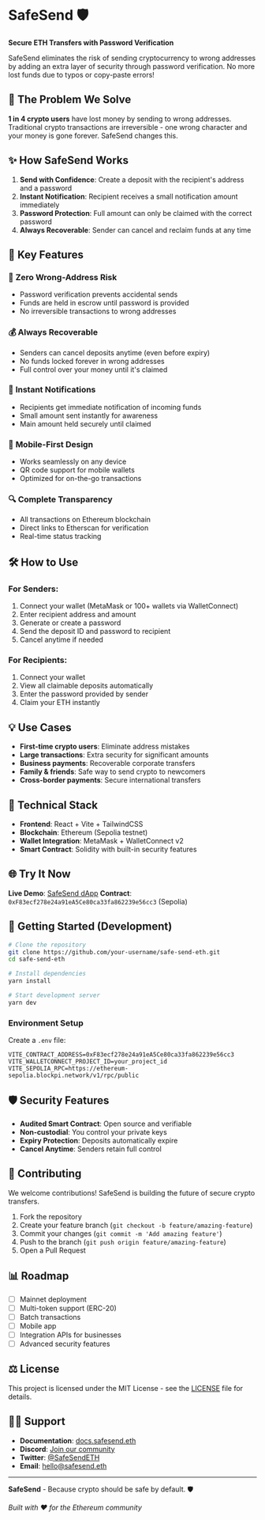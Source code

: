 # SafeSend 🛡️

**Secure ETH Transfers with Password Verification**

SafeSend eliminates the risk of sending cryptocurrency to wrong addresses by adding an extra layer of security through password verification. No more lost funds due to typos or copy-paste errors!

## 🚨 The Problem We Solve

**1 in 4 crypto users** have lost money by sending to wrong addresses. Traditional crypto transactions are irreversible - one wrong character and your money is gone forever. SafeSend changes this.

## ✨ How SafeSend Works

1. **Send with Confidence**: Create a deposit with the recipient's address and a password
2. **Instant Notification**: Recipient receives a small notification amount immediately
3. **Password Protection**: Full amount can only be claimed with the correct password
4. **Always Recoverable**: Sender can cancel and reclaim funds at any time

## 🎯 Key Features

### 🔐 **Zero Wrong-Address Risk**
- Password verification prevents accidental sends
- Funds are held in escrow until password is provided
- No irreversible transactions to wrong addresses

### 💰 **Always Recoverable**
- Senders can cancel deposits anytime (even before expiry)
- No funds locked forever in wrong addresses
- Full control over your money until it's claimed

### 🚀 **Instant Notifications**
- Recipients get immediate notification of incoming funds
- Small amount sent instantly for awareness
- Main amount held securely until claimed

### 📱 **Mobile-First Design**
- Works seamlessly on any device
- QR code support for mobile wallets
- Optimized for on-the-go transactions

### 🔍 **Complete Transparency**
- All transactions on Ethereum blockchain
- Direct links to Etherscan for verification
- Real-time status tracking

## 🛠️ How to Use

### For Senders:
1. Connect your wallet (MetaMask or 100+ wallets via WalletConnect)
2. Enter recipient address and amount
3. Generate or create a password
4. Send the deposit ID and password to recipient
5. Cancel anytime if needed

### For Recipients:
1. Connect your wallet
2. View all claimable deposits automatically
3. Enter the password provided by sender
4. Claim your ETH instantly

## 💡 Use Cases

- **First-time crypto users**: Eliminate address mistakes
- **Large transactions**: Extra security for significant amounts
- **Business payments**: Recoverable corporate transfers
- **Family & friends**: Safe way to send crypto to newcomers
- **Cross-border payments**: Secure international transfers

## 🔧 Technical Stack

- **Frontend**: React + Vite + TailwindCSS
- **Blockchain**: Ethereum (Sepolia testnet)
- **Wallet Integration**: MetaMask + WalletConnect v2
- **Smart Contract**: Solidity with built-in security features

## 🌐 Try It Now

**Live Demo**: [SafeSend dApp](your-deployment-url)
**Contract**: `0xF83ecf278e24a91eA5Ce80ca33fa862239e56cc3` (Sepolia)

## 🚀 Getting Started (Development)

```bash
# Clone the repository
git clone https://github.com/your-username/safe-send-eth.git
cd safe-send-eth

# Install dependencies
yarn install

# Start development server
yarn dev
```

### Environment Setup

Create a `.env` file:
```
VITE_CONTRACT_ADDRESS=0xF83ecf278e24a91eA5Ce80ca33fa862239e56cc3
VITE_WALLETCONNECT_PROJECT_ID=your_project_id
VITE_SEPOLIA_RPC=https://ethereum-sepolia.blockpi.network/v1/rpc/public
```

## 🛡️ Security Features

- **Audited Smart Contract**: Open source and verifiable
- **Non-custodial**: You control your private keys
- **Expiry Protection**: Deposits automatically expire
- **Cancel Anytime**: Senders retain full control

## 🤝 Contributing

We welcome contributions! SafeSend is building the future of secure crypto transfers.

1. Fork the repository
2. Create your feature branch (`git checkout -b feature/amazing-feature`)
3. Commit your changes (`git commit -m 'Add amazing feature'`)
4. Push to the branch (`git push origin feature/amazing-feature`)
5. Open a Pull Request

## 📊 Roadmap

- [ ] Mainnet deployment
- [ ] Multi-token support (ERC-20)
- [ ] Batch transactions
- [ ] Mobile app
- [ ] Integration APIs for businesses
- [ ] Advanced security features

## ⚖️ License

This project is licensed under the MIT License - see the [LICENSE](LICENSE) file for details.

## 🙋‍♀️ Support

- **Documentation**: [docs.safesend.eth](your-docs-url)
- **Discord**: [Join our community](your-discord-link)
- **Twitter**: [@SafeSendETH](your-twitter)
- **Email**: hello@safesend.eth

---

**SafeSend** - Because crypto should be safe by default. 🛡️

*Built with ❤️ for the Ethereum community*